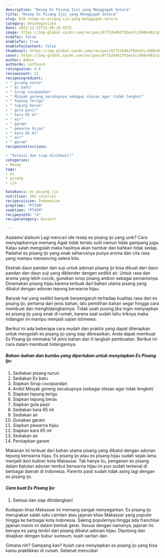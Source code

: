```yaml
---
description: "Resep Es Pisang Ijo{ yang Menggugah Selera"
title: "Resep Es Pisang Ijo{ yang Menggugah Selera"
slug: 618-resep-es-pisang-ijo-yang-menggugah-selera
category: Uncategorized
date: 2022-12-21T11:50:10.937Z
image: https://img-global.cpcdn.com/recipes/8f75264b2f92ea7c/680x482cq70/es-pisang-ijo-foto-resep-utama.jpg
hideToc: false
enableToc: true
enableTocContent: false
thumbnail: https://img-global.cpcdn.com/recipes/8f75264b2f92ea7c/680x482cq70/es-pisang-ijo-foto-resep-utama.jpg
cover: https://img-global.cpcdn.com/recipes/8f75264b2f92ea7c/680x482cq70/es-pisang-ijo-foto-resep-utama.jpg
author: Admin
authorAv: notfound
ratingvalue: 4.6
reviewcount: 22
recipeingredient:
- " pisang nurun"
- " Es batu"
- " Sirup cocopandan"
- " Minyak goreng secukupnya sebagai olesan agar tidak lengket"
- " tepung terigu"
- " tepung beras"
- " gula pasir"
- " kara 65 ml"
- " air"
- " garam"
- " pewarna hijau"
- " kara 65 ml"
- " air"
- " garam"
recipeinstructions:

- "Selesai dan siap dinikmati!"
categories:
- Resep
tags:
- es
- pisang
- ijo

katakunci: es pisang ijo 
nutrition: 201 calories
recipecuisine: Indonesian
preptime: "PT33M"
cooktime: "PT45M"
recipeyield: "4"
recipecategory: Dessert

---
```



Asalamu'alaikum Lagi mencari ide resep es pisang ijo yang unik? Cara menyiapkannya memang Agak tidak terlalu sulit namun tidak gampang juga. Kalau salah mengolah maka hasilnya akan hambar dan bahkan tidak sedap. Padahal es pisang ijo yang enak seharusnya punya aroma dan cita rasa yang mampu memancing selera kita.


Ekstrak daun pandan dan suji untuk adonan pisang ijo bisa dibuat dari daun pandan dan daun suji yang diblender dengan sedikit air. Untuk rasa dan aroma yang lebih cocok, gunakan sirop pisang ambon sebagai pemanisnya. Dinamakan pisang hijau karena terbuat dari bahan utama pisang yang dibalut dengan adonan tepung berwarna hijau.

Banyak hal yang sedikit banyak berpengaruh terhadap kualitas rasa dari es pisang ijo, pertama dari jenis bahan, lalu pemilihan bahan segar hingga cara membuat dan menghidangkannya. Tidak usah pusing jika ingin menyiapkan es pisang ijo yang enak di rumah, karena asal sudah tahu triknya maka hidangan ini mampu menjadi sajian istimewa.


Berikut ini ada beberapa cara mudah dan praktis yang dapat diterapkan untuk mengolah es pisang ijo yang siap dikreasikan. Anda dapat membuat Es Pisang Ijo memakai 14 jenis bahan dan 0 langkah pembuatan. Berikut ini cara dalam membuat hidangannya.

<!--inarticleads1-->

##### Bahan-bahan dan bumbu yang diperlukan untuk menyiapkan Es Pisang Ijo:

1. Sediakan  pisang nurun
1. Sediakan  Es batu
1. Siapkan  Sirup cocopandan
1. Ambil  Minyak goreng secukupnya (sebagai olesan agar tidak lengket)
1. Siapkan  tepung terigu
1. Siapkan  tepung beras
1. Siapkan  gula pasir
1. Sediakan  kara 65 ml
1. Sediakan  air
1. Gunakan  garam
1. Siapkan  pewarna hijau
1. Siapkan  kara 65 ml
1. Sediakan  air
1. Persiapkan  garam


Makanan ini terbuat dari bahan utama pisang yang dibalut dengan adonan tepung berwarna hijau. Es pisang ijo atau es pisang hijau sudah sejak lama menjadi ikon kuliner kota Makassar. Tak hanya itu, penganan es pisang dalam balutan adonan lembut berwarna hijau ini pun sudah terkenal di berbagai daerah di Indonesia. Parents pasti sudah tidak asing lagi dengan es pisang ijo. 

<!--inarticleads2-->

##### Cara buat Es Pisang Ijo:


1. Selesai dan siap dihidangkan!

Kudapan khas Makassar ini memang sangat menyegarkan. Es pisang ijo merupakan salah satu camilan atau jajanan khas Makassar yang populer hingga ke berbagai kota Indonesia. Saking populernya hingga ada franchise jajanan manis ini dalam bentuk gerai. Sesuai dengan namanya, jajanan ini berupa es yang terdiri dari pisang dibalut adonan hijau. Dipotong dan disajikan dengan bubur sumsum, kuah santan dan. 

Gimana nih? Gampang kan? Itulah cara menyiapkan es pisang ijo yang bisa kamu praktikkan di rumah. Selamat mencoba!

